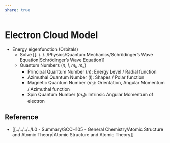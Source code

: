 ```yaml
---
share: true
---
```


# Electron Cloud Model

- Energy eigenfunction (Orbitals)
	- Solve [[../../../Physics/Quantum Mechanics/Schrödinger’s Wave Equation|Schrödinger’s Wave Equation]]
	- Quantum Numbers ($n$, $l$, $m_l$, $m_s$)
		- Principal Quantum Number ($n$): Energy Level / Radial function
		- Azimuthal Quantum Number ($l$): Shapes / Polar function
		- Magnetic Quantum Number ($m_l$): Orientation, Angular Momentum / Azimuthal function
		- Spin Quantum Number ($m_s$): Intrinsic Angular Momentum of electron

## Reference

- [[../../../../L0 - Summary/SCCH105 - General Chemistry/Atomic Structure and Atomic Theory|Atomic Structure and Atomic Theory]]
